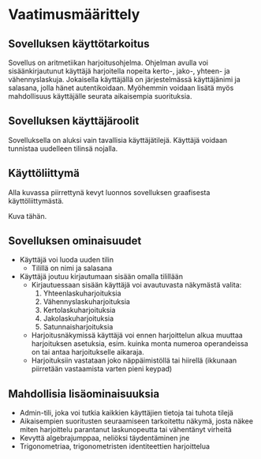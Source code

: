 # Vaatimusmäärittely

## Sovelluksen käyttötarkoitus
Sovellus on aritmetiikan harjoitusohjelma. Ohjelman avulla voi sisäänkirjautunut käyttäjä 
harjoitella nopeita kerto-, jako-, yhteen- ja vähennyslaskuja. Jokaisella käyttäjällä on järjestelmässä
käyttäjänimi ja salasana, jolla hänet autentikoidaan. Myöhemmin voidaan lisätä myös mahdollisuus käyttäjälle
seurata aikaisempia suorituksia.

## Sovelluksen käyttäjäroolit
Sovelluksella on aluksi vain tavallisia käyttäjätilejä. Käyttäjä voidaan tunnistaa uudelleen tilinsä nojalla.

## Käyttöliittymä
Alla kuvassa piirrettynä kevyt luonnos sovelluksen graafisesta käyttöliittymästä.

Kuva tähän.

## Sovelluksen ominaisuudet

- Käyttäjä voi luoda uuden tilin
  - Tilillä on nimi ja salasana
- Käyttäjä joutuu kirjautumaan sisään omalla tilillään
  - Kirjautuessaan sisään käyttäjä voi avautuvasta näkymästä valita:
    1. Yhteenlaskuharjoituksia
    2. Vähennyslaskuharjoituksia
    3. Kertolaskuharjoituksia
    4. Jakolaskuharjoituksia
    5. Satunnaisharjoituksia
  - Harjoitusnäkymissä käyttäjä voi ennen harjoittelun alkua muuttaa harjoituksen asetuksia, esim. kuinka monta numeroa operandeissa on tai antaa harjoitukselle aikaraja.
  - Harjoituksiin vastataan joko näppäimistöllä tai hiirellä (ikkunaan piirretään vastaamista varten pieni keypad)

## Mahdollisia lisäominaisuuksia
- Admin-tili, joka voi tutkia kaikkien käyttäjien tietoja tai tuhota tilejä
- Aikaisempien suoritusten seuraamiseen tarkoitettu näkymä, josta näkee miten harjoittelu parantanut laskunopeutta tai vähentänyt virheitä
- Kevyttä algebrajumppaa, neliöksi täydentäminen jne
- Trigonometriaa, trigonometristen identiteettien harjoittelua
